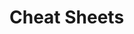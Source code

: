                                                                                        
                                                                                                                
# Cheat Sheets           

   




